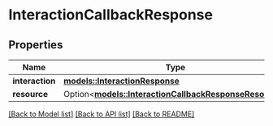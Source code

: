 # InteractionCallbackResponse

## Properties

Name | Type | Description | Notes
------------ | ------------- | ------------- | -------------
**interaction** | [**models::InteractionResponse**](InteractionResponse.md) |  | 
**resource** | Option<[**models::InteractionCallbackResponseResource**](InteractionCallbackResponse_resource.md)> |  | [optional]

[[Back to Model list]](../README.md#documentation-for-models) [[Back to API list]](../README.md#documentation-for-api-endpoints) [[Back to README]](../README.md)


